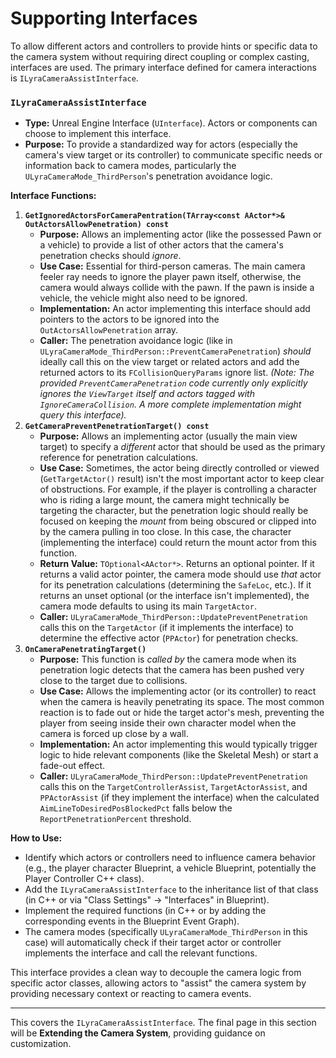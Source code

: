 # Supporting Interfaces

To allow different actors and controllers to provide hints or specific data to the camera system without requiring direct coupling or complex casting, interfaces are used. The primary interface defined for camera interactions is `ILyraCameraAssistInterface`.

### `ILyraCameraAssistInterface`

* **Type:** Unreal Engine Interface (`UInterface`). Actors or components can choose to implement this interface.
* **Purpose:** To provide a standardized way for actors (especially the camera's view target or its controller) to communicate specific needs or information back to camera modes, particularly the `ULyraCameraMode_ThirdPerson`'s penetration avoidance logic.

**Interface Functions:**

1. **`GetIgnoredActorsForCameraPentration(TArray<const AActor*>& OutActorsAllowPenetration) const`**
   * **Purpose:** Allows an implementing actor (like the possessed Pawn or a vehicle) to provide a list of other actors that the camera's penetration checks should _ignore_.
   * **Use Case:** Essential for third-person cameras. The main camera feeler ray needs to ignore the player pawn itself, otherwise, the camera would always collide with the pawn. If the pawn is inside a vehicle, the vehicle might also need to be ignored.
   * **Implementation:** An actor implementing this interface should add pointers to the actors to be ignored into the `OutActorsAllowPenetration` array.
   * **Caller:** The penetration avoidance logic (like in `ULyraCameraMode_ThirdPerson::PreventCameraPenetration`) _should_ ideally call this on the view target or related actors and add the returned actors to its `FCollisionQueryParams` ignore list. _(Note: The provided `PreventCameraPenetration` code currently only explicitly ignores the `ViewTarget` itself and actors tagged with `IgnoreCameraCollision`. A more complete implementation might query this interface)._
2. **`GetCameraPreventPenetrationTarget() const`**
   * **Purpose:** Allows an implementing actor (usually the main view target) to specify a _different_ actor that should be used as the primary reference for penetration calculations.
   * **Use Case:** Sometimes, the actor being directly controlled or viewed (`GetTargetActor()` result) isn't the most important actor to keep clear of obstructions. For example, if the player is controlling a character who is riding a large mount, the camera might technically be targeting the character, but the penetration logic should really be focused on keeping the _mount_ from being obscured or clipped into by the camera pulling in too close. In this case, the character (implementing the interface) could return the mount actor from this function.
   * **Return Value:** `TOptional<AActor*>`. Returns an optional pointer. If it returns a valid actor pointer, the camera mode should use _that_ actor for its penetration calculations (determining the `SafeLoc`, etc.). If it returns an unset optional (or the interface isn't implemented), the camera mode defaults to using its main `TargetActor`.
   * **Caller:** `ULyraCameraMode_ThirdPerson::UpdatePreventPenetration` calls this on the `TargetActor` (if it implements the interface) to determine the effective actor (`PPActor`) for penetration checks.
3. **`OnCameraPenetratingTarget()`**
   * **Purpose:** This function is _called by_ the camera mode when its penetration logic detects that the camera has been pushed very close to the target due to collisions.
   * **Use Case:** Allows the implementing actor (or its controller) to react when the camera is heavily penetrating its space. The most common reaction is to fade out or hide the target actor's mesh, preventing the player from seeing inside their own character model when the camera is forced up close by a wall.
   * **Implementation:** An actor implementing this would typically trigger logic to hide relevant components (like the Skeletal Mesh) or start a fade-out effect.
   * **Caller:** `ULyraCameraMode_ThirdPerson::UpdatePreventPenetration` calls this on the `TargetControllerAssist`, `TargetActorAssist`, and `PPActorAssist` (if they implement the interface) when the calculated `AimLineToDesiredPosBlockedPct` falls below the `ReportPenetrationPercent` threshold.

**How to Use:**

* Identify which actors or controllers need to influence camera behavior (e.g., the player character Blueprint, a vehicle Blueprint, potentially the Player Controller C++ class).
* Add the `ILyraCameraAssistInterface` to the inheritance list of that class (in C++ or via "Class Settings" -> "Interfaces" in Blueprint).
* Implement the required functions (in C++ or by adding the corresponding events in the Blueprint Event Graph).
* The camera modes (specifically `ULyraCameraMode_ThirdPerson` in this case) will automatically check if their target actor or controller implements the interface and call the relevant functions.

This interface provides a clean way to decouple the camera logic from specific actor classes, allowing actors to "assist" the camera system by providing necessary context or reacting to camera events.

***

This covers the `ILyraCameraAssistInterface`. The final page in this section will be **Extending the Camera System**, providing guidance on customization.
